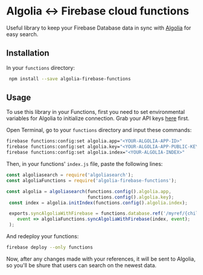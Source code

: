 # Algolia <-> Firebase cloud functions

Useful library to keep your Firebase Database data in sync with [Algolia](https://algolia.com) for easy search.

## Installation

In your `functions` directory:

``` bash
 npm install --save algolia-firebase-functions 
```

## Usage

To use this library in your Functions, first you need to set environmental variables for Algolia to initialize connection. Grab your API keys [here](https://algolia.com/dashboard) first.

Open Terminal, go to your `functions` directory and input these commands:

``` bash
firebase functions:config:set algolia.app="<YOUR-ALGOLIA-APP-ID>"
firebase functions:config:set algolia.key="<YOUR-ALGOLIA-APP-PUBLIC-KEY>"
firebase functions:config:set algolia.index="<YOUR-ALGOLIA-INDEX>"
```
Then, in your functions' `index.js` file, paste the following lines:

``` js
const algoliasearch = require('algoliasearch');
const algoliaFunctions = require('algolia-firebase-functions');

const algolia = algoliasearch(functions.config().algolia.app,
                              functions.config().algolia.key);
 const index = algolia.initIndex(functions.config().algolia.index);

 exports.syncAlgoliaWithFirebase = functions.database.ref('/myref/{childRef}').onWrite(
    event => algoliaFunctions.syncAlgoliaWithFirebase(index, event);
 );
```

And redeploy your functions:

```bash
firebase deploy --only functions
```

Now, after any changes made with your references, it will be sent to Algolia, so you'll be shure that users can search on the newest data.
